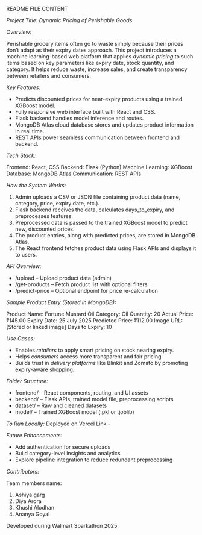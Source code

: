 README FILE CONTENT

*Project Title: Dynamic Pricing of Perishable Goods*

*Overview:*

Perishable grocery items often go to waste simply because their prices don’t adapt as their expiry dates approach. This project introduces a machine learning-based web platform that applies *dynamic pricing* to such items based on key parameters like expiry date, stock quantity, and category. It helps reduce waste, increase sales, and create transparency between retailers and consumers.


*Key Features:*

* Predicts discounted prices for near-expiry products using a trained XGBoost model.
* Fully responsive web interface built with React and CSS.
* Flask backend handles model inference and routes.
* MongoDB Atlas cloud database stores and updates product information in real time.
* REST APIs power seamless communication between frontend and backend.


*Tech Stack:*

Frontend: React, CSS
Backend: Flask (Python)
Machine Learning: XGBoost
Database: MongoDB Atlas
Communication: REST APIs


*How the System Works:*

1. Admin uploads a CSV or JSON file containing product data (name, category, price, expiry date, etc.).
2. Flask backend receives the data, calculates days_to_expiry, and preprocesses features.
3. Preprocessed data is passed to the trained XGBoost model to predict new, discounted prices.
4. The product entries, along with predicted prices, are stored in MongoDB Atlas.
5. The React frontend fetches product data using Flask APIs and displays it to users.


*API Overview:*

* /upload – Upload product data (admin)
* /get-products – Fetch product list with optional filters
* /predict-price – Optional endpoint for price re-calculation


*Sample Product Entry (Stored in MongoDB):*

Product Name: Fortune Mustard Oil
Category: Oil
Quantity: 20
Actual Price: ₹145.00
Expiry Date: 25 July 2025
Predicted Price: ₹112.00
Image URL: [Stored or linked image]
Days to Expiry: 10


*Use Cases:*

* Enables *retailers* to apply smart pricing on stock nearing expiry.
* Helps *consumers* access more transparent and fair pricing.
* Builds trust in *delivery platforms* like Blinkit and Zomato by promoting expiry-aware shopping.


*Folder Structure:*

* frontend/ – React components, routing, and UI assets
* backend/ – Flask APIs, trained model file, preprocessing scripts
* dataset/ – Raw and cleaned datasets
* model/ – Trained XGBoost model (.pkl or .joblib)


*To Run Locally:*
Deployed on Vercel
Link - 


*Future Enhancements:*

* Add authentication for secure uploads
* Build category-level insights and analytics
* Explore pipeline integration to reduce redundant preprocessing


*Contributors:*

Team members name:
1) Ashiya garg
2) Diya Arora
3) Khushi Alodhan
4) Ananya Goyal

Developed during Walmart Sparkathon 2025
